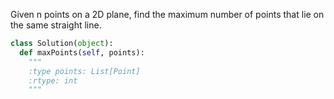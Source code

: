 Given n points on a 2D plane, find the maximum number of points that lie on the same straight line.


```python
class Solution(object):
  def maxPoints(self, points):
    """
    :type points: List[Point]
    :rtype: int
    """
```
